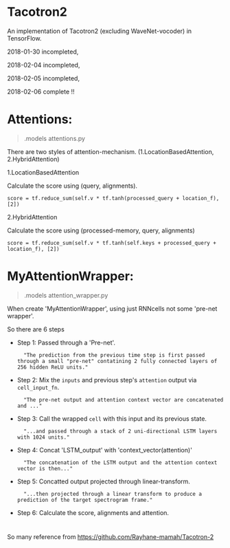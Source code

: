 # Tacotron2

An implementation of Tacotron2 (excluding WaveNet-vocoder) in TensorFlow.

2018-01-30 incompleted,

2018-02-04 incompleted,

2018-02-05 incompleted,

2018-02-06 complete !!

# Attentions:
> .models attentions.py

There are two styles of attention-mechanism. (1.LocationBasedAttention, 2.HybridAttention)

1.LocationBasedAttention

Calculate the score using (query, alignments).

    score = tf.reduce_sum(self.v * tf.tanh(processed_query + location_f), [2])

2.HybridAttention

Calculate the score using (processed-memory, query, alignments)

    score = tf.reduce_sum(self.v * tf.tanh(self.keys + processed_query + location_f), [2])
		
# MyAttentionWrapper:

> .models attention_wrapper.py

When create 'MyAttentionWrapper', using just RNNcells not some 'pre-net wrapper'.

So there are 6 steps
- Step 1: Passed through a 'Pre-net'.

		"The prediction from the previous time step is first passed through a small "pre-net" contatining 2 fully connected layers of 256 hidden ReLU units."
- Step 2: Mix the `inputs` and previous step's `attention` output via `cell_input_fn`.

 		"The pre-net output and attention context vector are concatenated and ..."
- Step 3: Call the wrapped `cell` with this input and its previous state.

 		"...and passed through a stack of 2 uni-directional LSTM layers with 1024 units."
- Step 4: Concat 'LSTM_output' with 'context_vector(attention)'

 		"The concatenation of the LSTM output and the attention context vector is then..."
- Step 5: Concatted output projected through linear-transform.

 		"...then projected through a linear transform to produce a prediction of the target spectrogram frame."
- Step 6: Calculate the score, alignments and attention.

# 
So many reference from https://github.com/Rayhane-mamah/Tacotron-2
